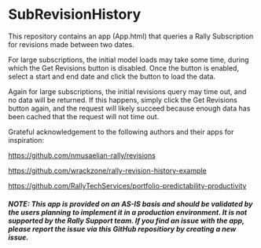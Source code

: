 # SubRevisionHistory

This repository contains an app (App.html) that queries a Rally Subscription for revisions made between two dates.  

For large subscriptions, the initial model loads may take some time, during which the Get Revisions button is disabled.  Once the button is enabled, select a start and end date and click the button to load the data.  

Again for large subscriptions, the initial revisions query may time out, and no data will be returned.  If this happens, simply click the Get Revisions button again, and the request will likely succeed because enough data has been cached that the request will not time out.

Grateful acknowledgement to the following authors and their apps for inspiration:

https://github.com/nmusaelian-rally/revisions

https://github.com/wrackzone/rally-revision-history-example

https://github.com/RallyTechServices/portfolio-predictability-productivity

##### NOTE: This app is provided on an AS-IS basis and should be validated by the users planning to implement it in a production environment.  It is not supported by the Rally Support team.  If you find an issue with the app, please report the issue via this GitHub repositiory by creating a new issue.  

